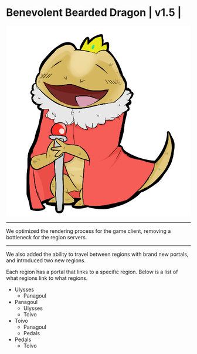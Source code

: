 Benevolent Bearded Dragon | v1.5 |
==================================

![](../Art_Assets/Benevolent_Bearded_Dragon.png)

---

We optimized the rendering process for the game
client, removing a bottleneck for the region servers.

---

We also added the ability to travel between regions with brand
new portals, and introduced two new regions.

Each region has a portal that links to a specific region.
Below is a list of what regions link to what regions.

* Ulysses
    * Panagoul
* Panagoul
    * Ulysses
    * Toivo
* Toivo
    * Panagoul
    * Pedals
* Pedals
    * Toivo

